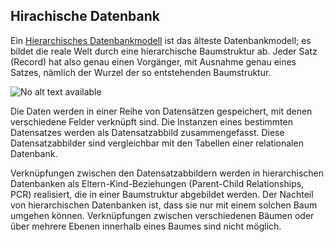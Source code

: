 ## Hirachische Datenbank
Ein [Hierarchisches Datenbankmodell](https://de.wikipedia.org/wiki/Hierarchisches_Datenbankmodell) ist das älteste Datenbankmodell; es bildet die reale Welt durch eine hierarchische Baumstruktur ab. Jeder Satz (Record) hat also genau einen Vorgänger, mit Ausnahme genau eines Satzes, nämlich der Wurzel der so entstehenden Baumstruktur.


![No alt text available](/de/wiki/programmiersprachen/datenbanken/240px-hierarchisches_datenbankmodell.svg.png)


Die Daten werden in einer Reihe von Datensätzen gespeichert, mit denen verschiedene Felder verknüpft sind. Die Instanzen eines bestimmten Datensatzes werden als Datensatzabbild zusammengefasst. Diese Datensatzabbilder sind vergleichbar mit den Tabellen einer relationalen Datenbank.



Verknüpfungen zwischen den Datensatzabbildern werden in hierarchischen Datenbanken als Eltern-Kind-Beziehungen (Parent-Child Relationships, PCR) realisiert, die in einer Baumstruktur abgebildet werden. Der Nachteil von hierarchischen Datenbanken ist, dass sie nur mit einem solchen Baum umgehen können. Verknüpfungen zwischen verschiedenen Bäumen oder über mehrere Ebenen innerhalb eines Baumes sind nicht möglich.


